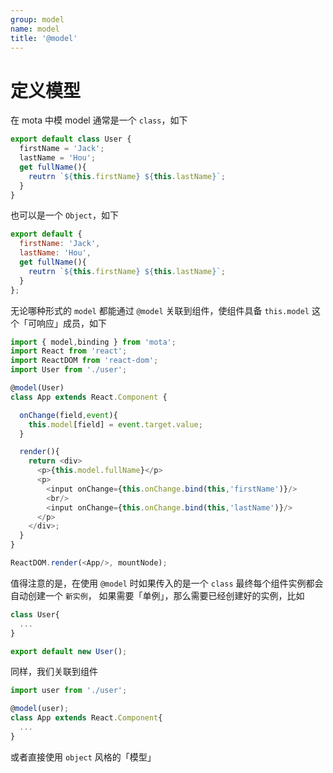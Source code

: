 ```yaml
---
group: model
name: model
title: '@model'
---
```


# 定义模型

在 mota 中模 model 通常是一个 `class`，如下

```js
export default class User {
  firstName = 'Jack';
  lastName = 'Hou';
  get fullName(){
    reutrn `${this.firstName} ${this.lastName}`;
  }
}
```

也可以是一个 `Object`，如下

```js
export default {
  firstName: 'Jack',
  lastName: 'Hou',
  get fullName(){
    reutrn `${this.firstName} ${this.lastName}`;
  }
};
```

无论哪种形式的 `model` 都能通过 `@model` 关联到组件，使组件具备 `this.model` 这个「可响应」成员，如下
```js
import { model,binding } from 'mota';
import React from 'react';
import ReactDOM from 'react-dom';
import User from './user';

@model(User)
class App extends React.Component {

  onChange(field,event){
    this.model[field] = event.target.value;
  }

  render(){
    return <div>
      <p>{this.model.fullName}</p>
      <p>
        <input onChange={this.onChange.bind(this,'firstName')}/>
        <br/>
        <input onChange={this.onChange.bind(this,'lastName')}/>
      </p>
    </div>;
  }
}

ReactDOM.render(<App/>, mountNode);
```


值得注意的是，在使用 `@model` 时如果传入的是一个 `class` 最终每个组件实例都会自动创建一个 `新实例`，
如果需要「单例」，那么需要已经创建好的实例，比如

```js
class User{
  ...
}

export default new User();
```


同样，我们关联到组件
```js
import user from './user';

@model(user);
class App extends React.Component{
  ...
}
```

或者直接使用 `object` 风格的「模型」
